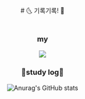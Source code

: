 <div align="center">
# 🌜 기록기록! 🌛

<br>
<br>

### my
<a href="https://www.instagram.com/river_yun03/" target="_blank"><img src="https://img.shields.io/badge/river_yun03-E02499?style=for-the-badge&logo=instagram&logoColor=ffffff"/></a>

### 🌱study log🌱

![Anurag's GitHub stats](https://github-readme-stats.vercel.app/api?username=riveryuns&show_icons=true&theme=great-gatsby)

</div>

<!--
**riveryuns/riveryuns** is a ✨ _special_ ✨ repository because its `README.md` (this file) appears on your GitHub profile.

Here are some ideas to get you started:

- 🔭 I’m currently working on ...
- 🌱 I’m currently learning ...
- 👯 I’m looking to collaborate on ...
- 🤔 I’m looking for help with ...
- 💬 Ask me about ...
- 📫 How to reach me: ...
- 😄 Pronouns: ...
- ⚡ Fun fact: ...
-->

